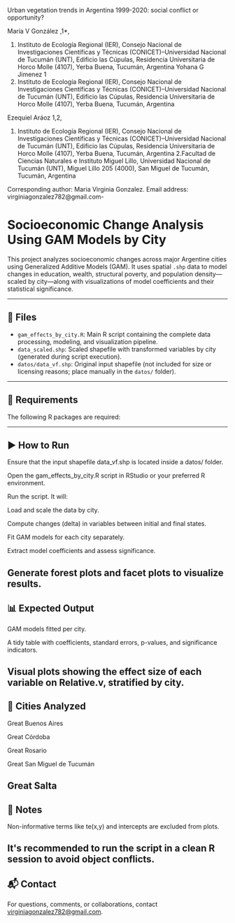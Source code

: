 Urban vegetation trends in Argentina 1999-2020: social conflict or opportunity?


María V González ,1*,
1. Instituto de Ecología Regional (IER), Consejo Nacional de Investigaciones Científicas y Técnicas (CONICET)–Universidad Nacional de Tucumán (UNT), Edificio las Cúpulas, Residencia Universitaria de Horco Molle (4107), Yerba Buena, Tucumán, Argentina
Yohana G Jimenez 1
1. Instituto de Ecología Regional (IER), Consejo Nacional de Investigaciones Científicas y Técnicas (CONICET)–Universidad Nacional de Tucumán (UNT), Edificio las Cúpulas, Residencia Universitaria de Horco Molle (4107), Yerba Buena, Tucumán, Argentina

Ezequiel Aráoz 1,2,
1. Instituto de Ecología Regional (IER), Consejo Nacional de Investigaciones Científicas y Técnicas (CONICET)–Universidad Nacional de Tucumán (UNT), Edificio las Cúpulas, Residencia Universitaria de Horco Molle (4107), Yerba Buena, Tucumán, Argentina
2.Facultad de Ciencias Naturales e Instituto Miguel Lillo, Universidad Nacional de Tucumán (UNT), Miguel Lillo 205 (4000), San Miguel de Tucumán, Tucumán, Argentina

Corresponding author: Maria Virginia Gonzalez. Email address: virginiagonzalez782@gmail.com-

# Socioeconomic Change Analysis Using GAM Models by City

This project analyzes socioeconomic changes across major Argentine cities using Generalized Additive Models (GAM). It uses spatial `.shp` data to model changes in education, wealth, structural poverty, and population density—scaled by city—along with visualizations of model coefficients and their statistical significance.

---

## 📁 Files

- `gam_effects_by_city.R`: Main R script containing the complete data processing, modeling, and visualization pipeline.
- `data_scaled.shp`: Scaled shapefile with transformed variables by city (generated during script execution).
- `datos/data_vf.shp`: Original input shapefile (not included for size or licensing reasons; place manually in the `datos/` folder).

---

## 🔧 Requirements

The following R packages are required:

---

## ▶️ How to Run
Ensure that the input shapefile data_vf.shp is located inside a datos/ folder.

Open the gam_effects_by_city.R script in RStudio or your preferred R environment.

Run the script. It will:

Load and scale the data by city.

Compute changes (delta) in variables between initial and final states.

Fit GAM models for each city separately.

Extract model coefficients and assess significance.

Generate forest plots and facet plots to visualize results.
---
## 📊 Expected Output
GAM models fitted per city.

A tidy table with coefficients, standard errors, p-values, and significance indicators.

Visual plots showing the effect size of each variable on Relative.v, stratified by city.
---
## 🌆 Cities Analyzed
Great Buenos Aires

Great Córdoba

Great Rosario

Great San Miguel de Tucumán

Great Salta
---
## 📝 Notes
Non-informative terms like te(x,y) and intercepts are excluded from plots.

It's recommended to run the script in a clean R session to avoid object conflicts.
---
## 📬 Contact
For questions, comments, or collaborations, contact virginiagonzalez782@gmail.com.
